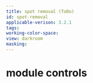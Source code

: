 ```yaml
---
title: spot removal (ToDo)
id: spot-removal
applicable-verison: 3.2.1
tags: 
working-color-space:  
view: darkroom
masking: 
---
```


# module controls

